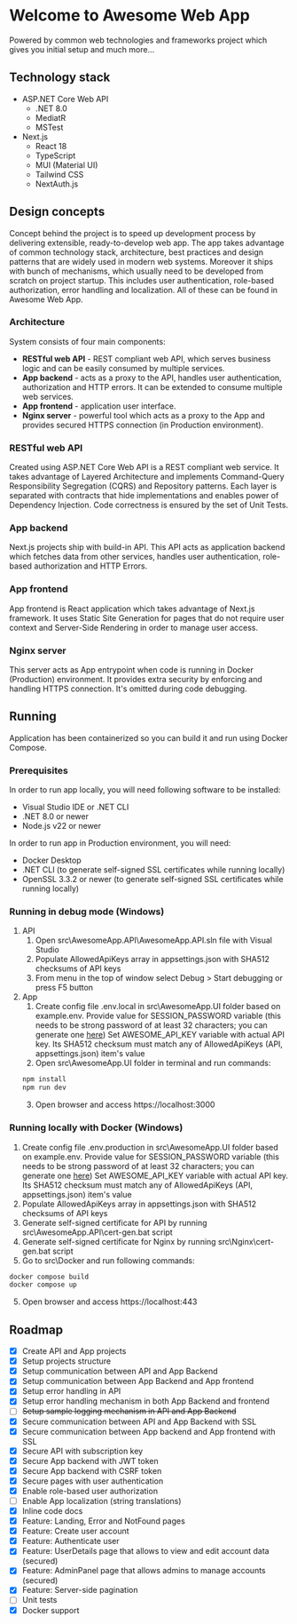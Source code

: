 # Welcome to Awesome Web App

Powered by common web technologies and frameworks project which gives you initial setup and much more...

## Technology stack

- ASP.NET Core Web API
  - .NET 8.0
  - MediatR
  - MSTest
- Next.js
  - React 18
  - TypeScript
  - MUI (Material UI)
  - Tailwind CSS
  - NextAuth.js

## Design concepts

Concept behind the project is to speed up development process by delivering extensible, ready-to-develop web app. The app takes advantage of common technology stack, architecture, best practices and design patterns that are widely used in modern web systems. Moreover it ships with bunch of mechanisms, which usually need to be developed from scratch on project startup. This includes user authentication, role-based authorization, error handling and localization. All of these can be found in Awesome Web App.

### Architecture

System consists of four main components: 
- **RESTful web API** - REST compliant web API, which serves business logic and can be easily consumed by multiple services.
- **App backend** - acts as a proxy to the API, handles user authentication, authorization and HTTP errors. It can be extended to consume multiple web services. 
- **App frontend** - application user interface.
- **Nginx server** - powerful tool which acts as a proxy to the App and provides secured HTTPS connection (in Production environment).

### RESTful web API

Created using ASP.NET Core Web API is a REST compliant web service. It takes advantage of Layered Architecture and implements Command-Query Responsibility Segregation (CQRS) and Repository patterns. Each layer is separated with contracts that hide implementations and enables power of Dependency Injection. Code correctness is ensured by the set of Unit Tests.

### App backend

Next.js projects ship with build-in API. This API acts as application backend which fetches data from other services, handles user authentication, role-based authorization and HTTP Errors.   

### App frontend

App frontend is React application which takes advantage of Next.js framework. It uses Static Site Generation for pages that do not require user context and Server-Side Rendering in order to manage user access.

### Nginx server

This server acts as App entrypoint when code is running in Docker (Production) environment. It provides extra security by enforcing and handling HTTPS connection. It's omitted during code debugging.

## Running

Application has been containerized so you can build it and run using Docker Compose.

### Prerequisites

In order to run app locally, you will need following software to be installed:
- Visual Studio IDE or .NET CLI
- .NET 8.0 or newer
- Node.js v22 or newer

In order to run app in Production environment, you will need:
- Docker Desktop
- .NET CLI (to generate self-signed SSL certificates while running locally)
- OpenSSL 3.3.2 or newer (to generate self-signed SSL certificates while running locally)

### Running in debug mode (Windows)

1. API
    1. Open src\AwesomeApp.API\AwesomeApp.API.sln file with Visual Studio
    2. Populate AllowedApiKeys array in appsettings.json with SHA512 checksums of API keys 
    3. From menu in the top of window select Debug > Start debugging or press F5 button
2. App
    1. Create config file .env.local in src\AwesomeApp.UI folder based on example.env. Provide value for SESSION_PASSWORD variable
    (this needs to be strong password of at least 32 characters; you can generate one [here](https://1password.com/password-generator/))
    Set AWESOME_API_KEY variable with actual API key. Its SHA512 checksum must match any of AllowedApiKeys (API, appsettings.json) item's value
    2. Open src\AwesomeApp.UI folder in terminal and run commands:
    ``` bash
    npm install
    npm run dev
    ```
    3. Open browser and access https://localhost:3000

### Running locally with Docker (Windows)

1. Create config file .env.production in src\AwesomeApp.UI folder based on example.env. Provide value for SESSION_PASSWORD variable
(this needs to be strong password of at least 32 characters; you can generate one [here](https://1password.com/password-generator/))
Set AWESOME_API_KEY variable with actual API key. Its SHA512 checksum must match any of AllowedApiKeys (API, appsettings.json) item's value
2. Populate AllowedApiKeys array in appsettings.json with SHA512 checksums of API keys 
3. Generate self-signed certificate for API by running src\AwesomeApp.API\cert-gen.bat script
4. Generate self-signed certificate for Nginx by running  src\Nginx\cert-gen.bat script
5. Go to src\Docker and run following commands:
``` bash
docker compose build
docker compose up
```
5. Open browser and access https://localhost:443

## Roadmap

- [x] Create API and App projects
- [x] Setup projects structure
- [x] Setup communication between API and App Backend
- [x] Setup communication between App Backend and App frontend
- [x] Setup error handling in API
- [x] Setup error handling mechanism in both App Backend and frontend
- [ ] ~~Setup sample logging mechanism in API and App Backend~~
- [x] Secure communication between API and App Backend with SSL
- [x] Secure communication between App backend and App frontend with SSL
- [x] Secure API with subscription key
- [x] Secure App backend with JWT token
- [x] Secure App backend with CSRF token
- [x] Secure pages with user authentication
- [x] Enable role-based user authorization
- [ ] Enable App localization (string translations)
- [x] Inline code docs
- [x] Feature: Landing, Error and NotFound pages
- [x] Feature: Create user account
- [x] Feature: Authenticate user
- [x] Feature: UserDetails page that allows to view and edit account data (secured)
- [x] Feature: AdminPanel page that allows admins to manage accounts (secured)
- [x] Feature: Server-side pagination
- [ ] Unit tests
- [x] Docker support
